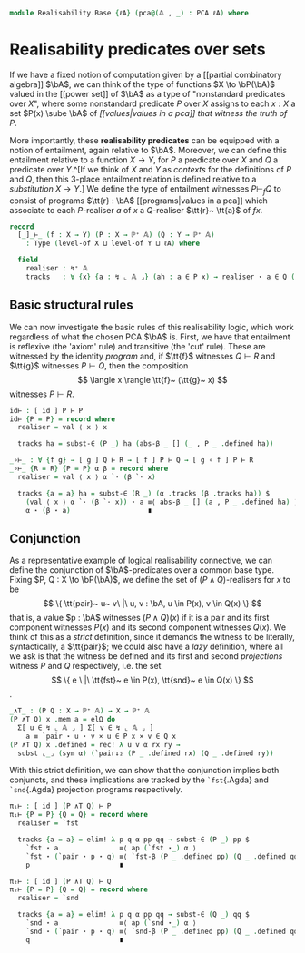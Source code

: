 <!--
```agda
open import 1Lab.Prelude

open import Data.Partial.Total
open import Data.Partial.Base
open import Data.Vec.Base

open import Realisability.PCA

import Realisability.Data.Pair
import Realisability.PCA.Sugar
import Realisability.Data.Sum
```
-->

```agda
module Realisability.Base {ℓA} (pca@(𝔸 , _) : PCA ℓA) where
```

<!--
```agda
open Realisability.PCA.Sugar pca
open Realisability.Data.Pair pca
open Realisability.Data.Sum pca

private variable
  ℓ ℓ' ℓ'' : Level
  X Y Z : Type ℓ'
  n : Nat
```
-->

# Realisability predicates over sets

If we have a fixed notion of computation given by a [[partial
combinatory algebra]] $\bA$, we can think of the type of functions $X
\to \bP(\bA)$ valued in the [[power set]] of $\bA$ as a type of
"nonstandard predicates over $X$", where some nonstandard predicate $P$
over $X$ assigns to each $x : X$ a set $P(x) \sube \bA$ of
*[[values|values in a pca]] that witness the truth of $P$*.

More importantly, these **realisability predicates** can be equipped
with a notion of entailment, again relative to $\bA$. Moreover, we can
define this entailment relative to a function $X \to Y$, for $P$ a
predicate over $X$ and $Q$ a predicate over $Y$.^[If we think of $X$ and
$Y$ as *contexts* for the definitions of $P$ and $Q$, then this 3-place
entailment relation is defined relative to a *substitution* $X \to Y$.]
We define the type of entailment witnesses $P \vdash_f Q$ to consist of
programs $\tt{r} : \bA$ [[programs|values in a pca]] which associate to
each $P$-realiser $a$ of $x$ a $Q$-realiser $\tt{r}~ \tt{a}$ of $f x$.

```agda
record
  [_]_⊢_ (f : X → Y) (P : X → ℙ⁺ 𝔸) (Q : Y → ℙ⁺ 𝔸)
    : Type (level-of X ⊔ level-of Y ⊔ ℓA) where

  field
    realiser : ↯⁺ 𝔸
    tracks   : ∀ {x} {a : ↯ ⌞ 𝔸 ⌟} (ah : a ∈ P x) → realiser ⋆ a ∈ Q (f x)
```

<!--
```agda
  realiser↓ : ∀ {x} {a : ↯ ⌞ 𝔸 ⌟} (ah : a ∈ P x) → ⌞ realiser ⋆ a ⌟
  realiser↓ ah = Q _ .defined (tracks  ah)

private unquoteDecl eqv' = declare-record-iso eqv' (quote [_]_⊢_)

open [_]_⊢_ public

instance
  tracks-to-term : ∀ {V : Type} {P : X → ℙ⁺ 𝔸} {Q : Y → ℙ⁺ 𝔸} {f : X → Y} → To-term V ([ f ] P ⊢ Q)
  tracks-to-term = record { to = λ x → const (x .realiser) }

  tracks-to-part : ∀ {P : X → ℙ⁺ 𝔸} {Q : Y → ℙ⁺ 𝔸} {f : X → Y} → To-part ([ f ] P ⊢ Q) ⌞ 𝔸 ⌟
  tracks-to-part = record { to-part = λ x → x .realiser .fst }

private
  variable P Q R : X → ℙ⁺ 𝔸

  subst-∈ : (P : ℙ⁺ 𝔸) {x y : ↯ ⌞ 𝔸 ⌟} → x ∈ P → y ≡ x → y ∈ P
  subst-∈ P hx p = subst (_∈ P) (sym p) hx
```
-->

## Basic structural rules

We can now investigate the basic rules of this realisability logic,
which work regardless of what the chosen PCA $\bA$ is. First, we have
that entailment is reflexive (the 'axiom' rule) and transitive (the
'cut' rule). These are witnessed by the identity *program* and, if
$\tt{f}$ witnesses $Q \vdash R$ and $\tt{g}$ witnesses $P \vdash Q$,
then the composition
$$
\langle x \rangle \tt{f}~ (\tt{g}~ x)
$$
witnesses $P \vdash R$.

```agda
id⊢ : [ id ] P ⊢ P
id⊢ {P = P} = record where
  realiser = val ⟨ x ⟩ x

  tracks ha = subst-∈ (P _) ha (abs-β _ [] (_ , P _ .defined ha))

_∘⊢_ : ∀ {f g} → [ g ] Q ⊢ R → [ f ] P ⊢ Q → [ g ∘ f ] P ⊢ R
_∘⊢_ {R = R} {P = P} α β = record where
  realiser = val ⟨ x ⟩ α `· (β `· x)

  tracks {a = a} ha = subst-∈ (R _) (α .tracks (β .tracks ha)) $
    (val ⟨ x ⟩ α `· (β `· x)) ⋆ a ≡⟨ abs-β _ [] (a , P _ .defined ha) ⟩
    α ⋆ (β ⋆ a)                   ∎
```

## Conjunction

As a representative example of logical realisability connective, we can
define the conjunction of $\bA$-predicates over a common base type.
Fixing $P, Q : X \to \bP(\bA)$, we define the set of $(P \land
Q)$-realisers for $x$ to be
$$
\{ \tt{pair}~ u~ v\ |\ u, v : \bA, u \in P(x), v \in Q(x) \}
$$
that is, a value $p : \bA$ witnesses $(P \land Q)(x)$ if it is a pair
and its first component witnesses $P(x)$ and its second component
witnesses $Q(x)$. We think of this as a *strict* definition, since it
demands the witness to be literally, syntactically, a $\tt{pair}$; we
could also have a *lazy* definition, where all we ask is that the
witness be defined and its first and second *projections* witness $P$
and $Q$ respectively, i.e. the set
$$
\{ e \ |\ \tt{fst}~ e \in P(x), \tt{snd}~ e \in Q(x) \}
$$.

```agda
_∧T_ : (P Q : X → ℙ⁺ 𝔸) → X → ℙ⁺ 𝔸
(P ∧T Q) x .mem a = elΩ do
  Σ[ u ∈ ↯ ⌞ 𝔸 ⌟ ] Σ[ v ∈ ↯ ⌞ 𝔸 ⌟ ]
    a ≡ `pair ⋆ u ⋆ v × u ∈ P x × v ∈ Q x
(P ∧T Q) x .defined = rec! λ u v α rx ry →
  subst ⌞_⌟ (sym α) (`pair↓₂ (P _ .defined rx) (Q _ .defined ry))
```

With this strict definition, we can show that the conjunction implies
both conjuncts, and these implications are tracked by the `` `fst
``{.Agda} and `` `snd ``{.Agda} projection programs respectively.

```agda
π₁⊢ : [ id ] (P ∧T Q) ⊢ P
π₁⊢ {P = P} {Q = Q} = record where
  realiser = `fst

  tracks {a = a} = elim! λ p q α pp qq → subst-∈ (P _) pp $
    `fst ⋆ a               ≡⟨ ap (`fst ⋆_) α ⟩
    `fst ⋆ (`pair ⋆ p ⋆ q) ≡⟨ `fst-β (P _ .defined pp) (Q _ .defined qq) ⟩
    p                      ∎

π₂⊢ : [ id ] (P ∧T Q) ⊢ Q
π₂⊢ {P = P} {Q = Q} = record where
  realiser = `snd

  tracks {a = a} = elim! λ p q α pp qq → subst-∈ (Q _) qq $
    `snd ⋆ a               ≡⟨ ap (`snd ⋆_) α ⟩
    `snd ⋆ (`pair ⋆ p ⋆ q) ≡⟨ `snd-β (P _ .defined pp) (Q _ .defined qq) ⟩
    q                      ∎
```
